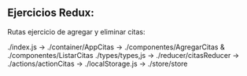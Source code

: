 ## Ejercicios Redux:

Rutas ejercicio de agregar y eliminar citas:

./index.js -> ./container/AppCitas -> ./componentes/AgregarCitas & ./componentes/ListarCitas
./types/types,js -> ./reducer/citasReducer -> ./actions/actionCitas -> ./localStorage.js -> ./store/store